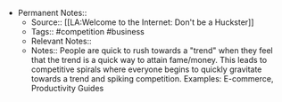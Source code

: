 - Permanent Notes::
    - Source:: [[LA:Welcome to the Internet: Don't be a Huckster]]
    - Tags:: #competition #business
    - Relevant Notes::
    - Notes::
        People are quick to rush towards a "trend" when they feel that the trend is a quick way to attain fame/money. This leads to competitive spirals where everyone begins to quickly gravitate towards a trend and spiking competition. 
        Examples: E-commerce, Productivity Guides  
